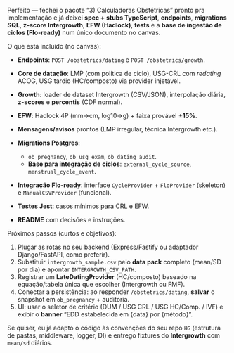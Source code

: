 Perfeito — fechei o pacote “3) Calculadoras Obstétricas” pronto pra implementação e já deixei **spec + stubs TypeScript**, **endpoints**, **migrations SQL**, **z-score Intergrowth**, **EFW (Hadlock)**, **tests** e a **base de ingestão de ciclos (Flo-ready)** num único documento no canvas.

O que está incluído (no canvas):

* **Endpoints**: `POST /obstetrics/dating` e `POST /obstetrics/growth`.
* **Core de datação**: LMP (com política de ciclo), USG-CRL com *redating* ACOG, USG tardio (HC/composto) via provider injetável.
* **Growth**: loader de dataset Intergrowth (CSV/JSON), interpolação diária, **z-scores** e **percentis** (CDF normal).
* **EFW**: Hadlock 4P (mm→cm, log10→g) + faixa provável **±15%**.
* **Mensagens/avisos** prontos (LMP irregular, técnica Intergrowth etc.).
* **Migrations Postgres**:

  * `ob_pregnancy`, `ob_usg_exam`, `ob_dating_audit`.
  * **Base para integração de ciclos**: `external_cycle_source`, `menstrual_cycle_event`.
* **Integração Flo-ready**: interface `CycleProvider` + `FloProvider` (skeleton) e `ManualCSVProvider` (funcional).
* **Testes Jest**: casos mínimos para CRL e EFW.
* **README** com decisões e instruções.

Próximos passos (curtos e objetivos):

1. Plugar as rotas no seu backend (Express/Fastify ou adaptador Django/FastAPI, como preferir).
2. Substituir `intergrowth_sample.csv` pelo **data pack** completo (mean/SD por dia) e apontar `INTERGROWTH_CSV_PATH`.
3. Registrar um **LateDatingProvider** (HC/composto) baseado na equação/tabela única que escolher (Intergrowth ou FMF).
4. Conectar a persistência: ao responder `/obstetrics/dating`, **salvar** o snapshot em `ob_pregnancy` + auditoria.
5. UI: usar o seletor de critério (DUM / USG CRL / USG HC/Comp. / IVF) e exibir o **banner** “EDD estabelecida em {data} por {método}”.

Se quiser, eu já adapto o código às convenções do seu repo `HG` (estrutura de pastas, middleware, logger, DI) e entrego fixtures do **Intergrowth** com `mean/sd` diários.
